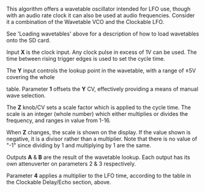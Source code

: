 
This algorithm offers a wavetable oscillator intended for LFO use, though with an audio rate clock it can also be used
at audio frequencies. Consider it a combination of the Wavetable VCO and the Clockable LFO.

See 'Loading wavetables' above for a description of how to load wavetables onto the SD card.

Input **X** is the clock input. Any clock pulse in excess of 1V can be used. The time between rising trigger edges is used
to set the cycle time.

The **Y** input controls the lookup point in the wavetable, with a range of ±5V covering the whole

table. Parameter **1** offsets the **Y** CV, effectively providing a means of manual wave selection.

The **Z** knob/CV sets a scale factor which is applied to the cycle time. The scale is an integer (whole number) which
either multiplies or divides the frequency, and ranges in value from 1-16.

When **Z** changes, the scale is shown on the display. If the value shown is negative, it is a divisor rather than a
multiplier. Note that there is no value of "-1" since dividing by 1 and multiplying by 1 are the same.

Outputs **A** & **B** are the result of the wavetable lookup. Each output has its own attenuverter on parameters 2 & 3
respectively.

Parameter **4** applies a multiplier to the LFO time, according to the table in the Clockable Delay/Echo section, above.

